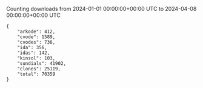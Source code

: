 
Counting downloads from 2024-01-01 00:00:00+00:00 UTC to 2024-04-08 00:00:00+00:00 UTC

```
{
    "arkode": 412,
    "cvode": 1589,
    "cvodes": 736,
    "ida": 356,
    "idas": 142,
    "kinsol": 103,
    "sundials": 41902,
    "clones": 25119,
    "total": 70359
}
```
